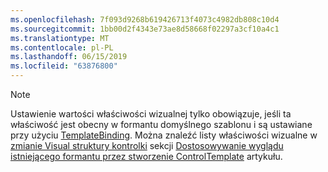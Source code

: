 ```yaml
---
ms.openlocfilehash: 7f093d9268b619426713f4073c4982db808c10d4
ms.sourcegitcommit: 1bb00d2f4343e73ae8d58668f02297a3cf10a4c1
ms.translationtype: MT
ms.contentlocale: pl-PL
ms.lasthandoff: 06/15/2019
ms.locfileid: "63876800"
---
```

> [!NOTE]
>  Ustawienie wartości właściwości wizualnej tylko obowiązuje, jeśli ta właściwość jest obecny w formantu domyślnego szablonu i są ustawiane przy użyciu [TemplateBinding](~/docs/framework/wpf/advanced/templatebinding-markup-extension.md). Można znaleźć listy właściwości wizualne w [zmianie Visual struktury kontrolki](~/docs/framework/wpf/controls/customizing-the-appearance-of-an-existing-control.md#changing-the-visual-structure-of-a-control) sekcji [Dostosowywanie wyglądu istniejącego formantu przez stworzenie ControlTemplate](~/docs/framework/wpf/controls/customizing-the-appearance-of-an-existing-control.md) artykułu.
  
